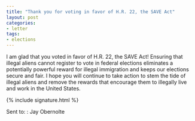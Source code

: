 ```yaml
---
title: "Thank you for voting in favor of H.R. 22, the SAVE Act"
layout: post
categories:
- letter
tags:
- elections
---
```


I am glad that you voted in favor of H.R. 22, the SAVE Act! Ensuring that illegal aliens cannot register to vote in federal elections eliminates a potentially powerful reward for illegal immigration and keeps our elections secure and fair. I hope you will continue to take action to stem the tide of illegal aliens and remove the rewards that encourage them to illegally live and work in the United States.

{% include signature.html %}

Sent to:
: Jay Obernolte
